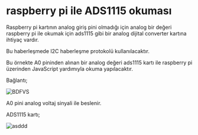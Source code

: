 # raspberry pi ile ADS1115 okuması

Raspberry pi kartının analog giriş pini olmadığı için analog bir değeri raspberry pi ile okumak için ads1115 gibi bir analog dijital converter kartına ihtiyaç vardır.

Bu haberleşmede I2C haberleşme protokolü kullanılacaktır.

Bu örnekte A0 pininden alınan bir analog değeri ads1115 kartı ile raspberry pi üzerinden JavaScript yardımıyla okuma yapılacaktır.

Bağlantı;

![BDFVS](https://user-images.githubusercontent.com/62421679/214127557-235d50b4-f4fc-4f62-aeaf-248da62240c4.PNG)


A0 pini analog voltaj sinyali ile beslenir.


ADS1115 kartı;

![asddd](https://user-images.githubusercontent.com/62421679/214125110-6fc4ded4-0b49-4fbf-814a-ca8ca039736f.png)
